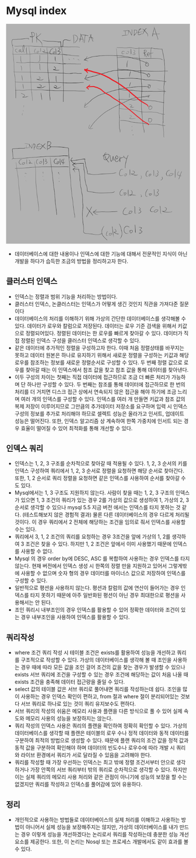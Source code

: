 # Mysql index

<!--
description = 정리자료
tag = programming, database, mysql
-->

![mysql](images/d20180525_mysql1.png)

- 데이터베이스에 대한 내용이나 인덱스에 대한 기능에 대해서 전문적인 지식이 아닌 개발을 하다가 습득한 조금의 방법을 정리하고자 한다.

## 클러스터 인덱스
- 인덱스는 정렬과 범위 기능을 처리하는 방법이다.
- 클러스터 인덱스, 논클러스터는 인덱스가 어떻게 생긴 것인지 직관을 가져다준 질문이다
- 데이터베이스의 처리를 이해하기 위해 가상의 간단한 데이터베이스를 생각해볼 수 있다. 데이터가 로우와 칼럼으로 저장된다. 데이터는 로우 기준 검색을 위해서 키값으로 정렬되어있다. 정렬된 데이터는 한 로우를 빠르게 찾아갈 수 있다. 데이터가 직접 정렬된 인덱스 구성을 클러스터 인덱스로 생각할 수 있다.
- 같은 데이터에 추가적인 정렬을 구성하고자 한다. 이때 처음 정렬상태를 바꾸지는 못하고 데이터 원본은 하나로 유지하기 위해서 새로운 정렬을 구성하는 키값과 해당 로우를 참조하는 정보를 새로운 정렬순서로 구성할 수 있다. 두 번째 정렬 값으로 로우를 찾아갈 때는 이 인덱스에서 참조 값을 찾고 참조 값을 통해 데이터를 찾아낸다.
- 이두 구성의 차이는 첫째는 직접 데이터에 접근하므로 조금 더 빠른 처리가 가능하며 단 하나만 구성할 수 있다. 두 번째는 참조를 통해 데이터에 접근하므로 한 번의 처리를 더 거치면 디스크 접근 상에서 연속되지 않은 접근을 해야 하기에 조금 느리며 여러 개의 인덱스를 구성할 수 있다. 인덱스를 여러 개 만들면 키값과 참조 값의 복제 저장이 이루어지므로 그만큼의 추가데이터 저장소를 요구하며 입력 시 인덱스 구성의 정보를 추가로 처리해야 하므로 셀렉트 성능은 올라가고 인서트, 업데이트 성능은 떨어진다. 또한, 인덱스 알고리즘 상 계속하여 한쪽 가중치에 인서트 되는 경우 효율이 떨어질 수 있어 최적화를 통해 개선할 수 있다.

## 인덱스 쿼리
- 인덱스는 1, 2, 3 구조를 순차적으로 찾아갈 때 적용될 수 있다. 1, 2, 3 순서의 키를 인덱스 구성하여 쿼리에서 1, 2, 3 순서로 정렬을 요청하면 해당 순서로 찾아간다. 또한, 1, 2 순서로 쿼리 정렬을 요청하면 같은 인덱스를 사용하여 순서를 찾아갈 수도 있다.
- Mysql에서는 1, 3 구조도 지원하지 않는다. 사람이 찾을 때는 1, 2, 3 구조의 인덱스가 있으면 1, 3 조건의 쿼리가 있는 경우 2를 가상의 값으로 생성하여 1, 가상의 2, 3 순서로 생각할 수 있으나 mysql 5.5 지금 버전 에서는 인덱스를 타지 못하는 것 같다. (테스트해보지 않은 경험적 결과) 물론 다른 데이터베이스의 경우 다르게 처리될 것이다. 이 경우 쿼리에서 2 전체에 해당하는 조건을 임의로 줘서 인덱스를 사용할 수는 있다.
- 쿼리에서 3, 1, 2 조건의 쿼리를 요청하는 경우 3조건을 앞에 가상의 1, 2를 생각하여 3 조건은 찾을 수 있다. 하지만 1, 2 조건은 앞에서 이미 사용했기 때문에 인덱스를 사용할 수 없다.
- Mysql 의 경우 order by에 DESC, ASC 를 복합하여 사용하는 경우 인덱스를 타지 않는다. 현재 버전에서 인덱스 생성 시 한쪽의 정렬 만을 지원하고 있어서 그렇게밖에 사용할 수 없으며 숫자 형의 경우 데이터를 마이너스 값으로 저장하여 인덱스를 구성할 수 있다.
- 일반적으로 평션을 사용하지 않는다. 평션과 칼럼의 값에 연산이 들어가는 경우 인덱스를 타지 못하기 때문에 아주 일반화된 평션이 아닌 경우 최대한으로 평션을 사용해서는 안 된다.
- 조인 쿼리시 내부조인의 경우 인덱스를 활용할 수 있어 정확한 데이터와 조건이 있는 경우 내부조인을 사용하여 인덱스를 활용할 수 있다.

## 쿼리작성
- where 조건 쿼리 작성 시 테이블 조건은 exists를 활용하여 성능을 개선하고 쿼리를 구조적으로 작성할 수 있다. 가상의 데이터베이스를 생각해 볼 때 조인을 사용하는 경우 때에 따라 모든 값을 조인 걸어 조건의 값을 찾는 경우가 발생할 수 있으나 exists 서브 쿼리에 조건을 구성할 수 있는 경우 조건에 해당하는 값이 처음 나올 때 exists 조건을 충족해 데이터 접근량을 줄일 수 있다.
- select 값의 테이블 값은 서브 쿼리로 풀어내면 쿼리를 작성하는데 쉽다. 조인을 많이 사용하는 경우 인덱스 확인이 편하고, from 절과 where 절이 분리되어있는 것보다 서브 쿼리로 하나로 있는 것이 쿼리 유지보수도 편하다.
- 서브 쿼리의 작성의 쉬움은 메모리 사용과 플랜을 다른 방식으로 풀 수 있어 실제 속도와 메모리 사용의 성능을 보장하지는 않는다.
- 쿼리 작성의 인덱스 사용은 쿼리의 플랜을 확인하여 정확히 확인할 수 있다. 가상의 데이터베이스를 생각할 때 플랜은 테이블의 로우 수나 정적 데이터와 동적 데이터를 구분하여 최적의 방법으로 생성할 수 있다. 때문에 플랜 쿼리의 조건 값을 정적 값과 동적 값을 구분하여 확인해야 하며 데이터의 빈도수나 로우수에 따라 개발 시 쿼리와 라이브 환경에서 쿼리가 서로 달라질 수 있음을 고려해야 한다.
- 쿼리를 작성할 때 가장 우선하는 인덱스는 최고 밖에 정렬 조건서부터 안으로 생각하거나 가장 안쪽의 서브 쿼리부터 밖의 쿼리로 순차적으로 생각할 수 있다. 하지만 이는 실제 쿼리의 메모리 사용 처리와 같은 관점이 아니기에 성능의 보장을 할 수는 없겠지만 쿼리를 작성하고 인덱스를 풀어감에 있어 유용하다.

## 정리
- 개인적으로 사용하는 방법들로 데이터베이스의 실제 처리를 이해하고 사용하는 방법이 아니어서 실제 성능을 보장해주지는 않지만, 가상의 데이터베이스를 내가 만드는 경우 이렇게 성능을 개선하겠다는 논리로서 쿼리를 작성하는데 충분한 성능 개선 요소를 제공한다. 또한, 이 논리는 Nosql 또는 프로세스 개발에서도 같이 효과를 볼 수 있다.
